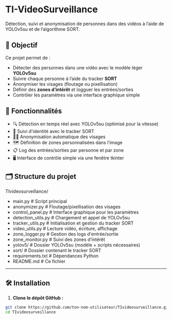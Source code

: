 # TI-VideoSurveillance

Détection, suivi et anonymisation de personnes dans des vidéos à l’aide de YOLOv5su et de l’algorithme SORT.

## 📌 Objectif

Ce projet permet de :
- Détecter des personnes dans une vidéo avec le modèle léger **YOLOv5su**
- Suivre chaque personne à l’aide du tracker **SORT**
- Anonymiser les visages (floutage ou pixellisation)
- Définir des **zones d’intérêt** et logguer les entrées/sorties
- Contrôler les paramètres via une interface graphique simple

## 🔧 Fonctionnalités

- 🔍 Détection en temps réel avec YOLOv5su (optimisé pour la vitesse)
- 🎯 Suivi d'identité avec le tracker SORT
- 🕵️‍♂️ Anonymisation automatique des visages
- 🗺️ Définition de zones personnalisées dans l’image
- 📋 Log des entrées/sorties par personne et par zone
- 🖥️ Interface de contrôle simple via une fenêtre tkinter

## 🗂️ Structure du projet

TIvideosurveillance/
- main.py # Script principal
- anonymizer.py # Floutage/pixellisation des visages
- control_panel.py # Interface graphique pour les paramètres
- detection_utils.py # Chargement et appel de YOLOv5su
- tracker_utils.py # Initialisation et gestion du tracker SORT
- video_utils.py # Lecture vidéo, écriture, affichage
- zone_logger.py # Gestion des logs d'entrée/sortie
- zone_monitor.py # Suivi des zones d’intérêt
- yolov5/ # Dossier YOLOv5su (modèle + scripts nécessaires)
- sort/ # Dossier contenant le tracker SORT
- requirements.txt # Dépendances Python
- README.md # Ce fichier


---

## 🛠️ Installation

1. **Clone le dépôt GitHub :**

```bash
git clone https://github.com/ton-nom-utilisateur/TIvideosurveillance.git
cd TIvideosurveillance

